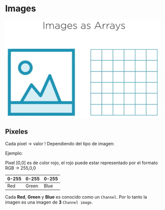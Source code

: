 # Images

![alt Imagen como un arreglo](https://raw.githubusercontent.com/2018-B-GR1-Python/python/master/Imagen%20como%20un%20arreglo.PNG "Imagen como un arreglo")

## Pixeles


Cada pixel -> valor  ! Dependiendo del tipo de imagen:

Ejemplo:

Pixel [0,0] es de color rojo, el rojo puede estar representado por el formato RGB ->  255,0,0

|0-255|0-255|0-255|
|--|--|--|
|Red|Green|Blue|

Cada **Red**, **Green** y **Blue** es conocido como un `Channel`. Por lo tanto la imagen es una imagen de **3** `Channel image`.
